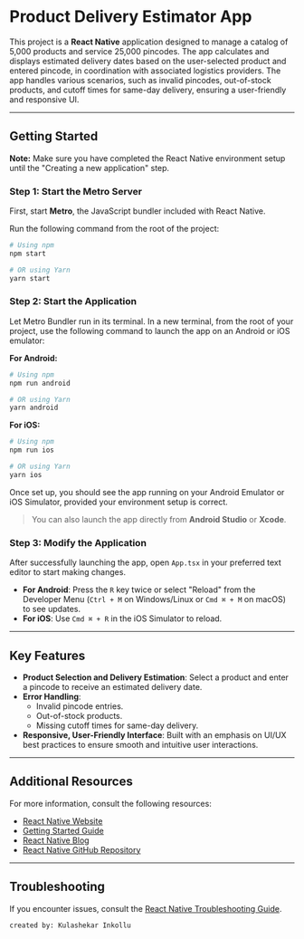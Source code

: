 
# Product Delivery Estimator App

This project is a **React Native** application designed to manage a catalog of 5,000 products and service 25,000 pincodes. The app calculates and displays estimated delivery dates based on the user-selected product and entered pincode, in coordination with associated logistics providers. The app handles various scenarios, such as invalid pincodes, out-of-stock products, and cutoff times for same-day delivery, ensuring a user-friendly and responsive UI.

---

## Getting Started

**Note:** Make sure you have completed the React Native environment setup until the "Creating a new application" step.

### Step 1: Start the Metro Server

First, start **Metro**, the JavaScript bundler included with React Native.

Run the following command from the root of the project:

```bash
# Using npm
npm start

# OR using Yarn
yarn start
```

### Step 2: Start the Application

Let Metro Bundler run in its terminal. In a new terminal, from the root of your project, use the following command to launch the app on an Android or iOS emulator:

**For Android:**

```bash
# Using npm
npm run android

# OR using Yarn
yarn android
```

**For iOS:**

```bash
# Using npm
npm run ios

# OR using Yarn
yarn ios
```

Once set up, you should see the app running on your Android Emulator or iOS Simulator, provided your environment setup is correct.

> You can also launch the app directly from **Android Studio** or **Xcode**.

### Step 3: Modify the Application

After successfully launching the app, open `App.tsx` in your preferred text editor to start making changes.

- **For Android**: Press the `R` key twice or select "Reload" from the Developer Menu (`Ctrl + M` on Windows/Linux or `Cmd ⌘ + M` on macOS) to see updates.
- **For iOS**: Use `Cmd ⌘ + R` in the iOS Simulator to reload.

---

## Key Features

- **Product Selection and Delivery Estimation**: Select a product and enter a pincode to receive an estimated delivery date.
- **Error Handling**:
  - Invalid pincode entries.
  - Out-of-stock products.
  - Missing cutoff times for same-day delivery.
- **Responsive, User-Friendly Interface**: Built with an emphasis on UI/UX best practices to ensure smooth and intuitive user interactions.

---

## Additional Resources

For more information, consult the following resources:

- [React Native Website](https://reactnative.dev/)
- [Getting Started Guide](https://reactnative.dev/docs/getting-started)
- [React Native Blog](https://reactnative.dev/blog)
- [React Native GitHub Repository](https://github.com/facebook/react-native)

---

## Troubleshooting

If you encounter issues, consult the [React Native Troubleshooting Guide](https://reactnative.dev/docs/troubleshooting).

```
created by: Kulashekar Inkollu


